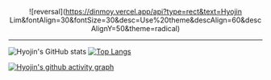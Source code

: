 <div align="center">

![reversal](https://dinmoy.vercel.app/api?type=rect&text=Hyojin Lim&fontAlign=30&fontSize=30&desc=Use%20theme&descAlign=60&descAlignY=50&theme=radical)

</div>

<div align="center">

</div>

<div align="center">

<!--![image](https://user-images.githubusercontent.com/111869216/190530426-a871fbfc-1b5e-4643-ae43-c554dbe31e79.png)-->

</div>

***
![Hyojin's GitHub stats](https://github-readme-stats.vercel.app/api?username=dinmoy&show_icons=true&theme=cobalt)
[![Top Langs](https://github-readme-stats.vercel.app/api/top-langs/?username=dinmoy&layout=compact)](https://github.com/dinmoy/github-readme-stats)

[![Hyojin's github activity graph](https://github-readme-activity-graph.cyclic.app/graph?username=dinmoy)](https://github.com/dinmoy/github-readme-activity-graph)



